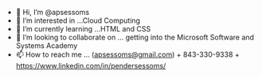 - 👋 Hi, I’m @apsessoms
- 👀 I’m interested in ...Cloud Computing
- 🌱 I’m currently learning ...HTML and CSS
- 💞️ I’m looking to collaborate on ... getting into the Microsoft Software and Systems Academy
- 📫 How to reach me ... (apsessoms@gmail.com) + 843-330-9338 + https://www.linkedin.com/in/pendersessoms/

<!---
apsessoms/apsessoms is a ✨ special ✨ repository because its `README.md` (this file) appears on your GitHub profile.
You can click the Preview link to take a look at your changes.
--->
